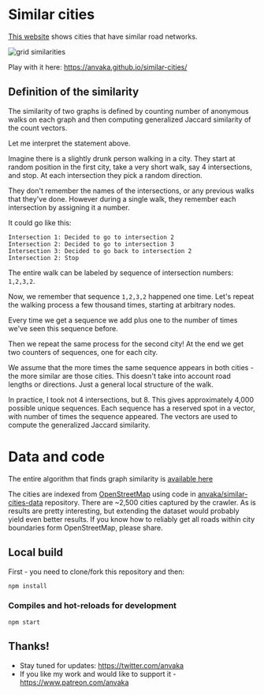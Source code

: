 # Similar cities

[This website](https://anvaka.github.io/similar-cities/) shows cities that have similar road networks. 

![grid similarities](https://i.imgur.com/BUZJ1Bl.png)

Play with it here: https://anvaka.github.io/similar-cities/

## Definition of the similarity

The similarity of two graphs is defined by counting number of anonymous walks on each graph
and then computing generalized Jaccard similarity of the count vectors.

Let me interpret the statement above.

Imagine there is a slightly drunk person walking in a city. They start at random position
in the first city, take a very short walk, say 4 intersections, and stop. At each intersection
they pick a random direction.

They don't remember the names of the intersections, or any previous walks that they've done.
However during a single walk, they remember each intersection by assigning it a number.

It could go like this:

```
Intersection 1: Decided to go to intersection 2
Intersection 2: Decided to go to intersection 3
Intersection 3: Decided to go back to intersection 2
Intersection 2: Stop
```

The entire walk can be labeled by sequence of intersection numbers: `1,2,3,2`. 

Now, we remember that sequence `1,2,3,2` happened one time. Let's repeat the walking process
a few thousand times, starting at arbitrary nodes. 

Every time we get a sequence we add plus one to the number of times we've seen this 
sequence before.

Then we repeat the same process for the second city! At the end we get two counters of sequences,
one for each city.

We assume that the more times the same sequence appears in both cities - the more similar are those cities. This doesn't take into account road lengths or directions. Just a general local structure of the walk.

In practice, I took not 4 intersections, but 8. This gives approximately 4,000 possible unique sequences.
Each sequence has a reserved spot in a vector, with number of times the sequence appeared. The vectors are used
to compute the generalized Jaccard similarity.

# Data and code

The entire algorithm that finds graph similarity is [available here](https://github.com/anvaka/similar-cities-data/blob/main/graph-embedding/random-walk.js)

The cities are indexed from [OpenStreetMap](https://www.openstreetmap.org/) using code in [anvaka/similar-cities-data](https://github.com/anvaka/similar-cities-data)
repository. There are ~2,500 cities captured by the crawler. As is results are pretty interesting, but extending the
dataset would probably yield even better results. If you know how to reliably get all roads within city boundaries form
OpenStreetMap, please share. 

## Local build

First - you need to clone/fork this repository and then:

```
npm install
```

### Compiles and hot-reloads for development
```
npm start
```

## Thanks!

* Stay tuned for updates: https://twitter.com/anvaka
* If you like my work and would like to support it - https://www.patreon.com/anvaka